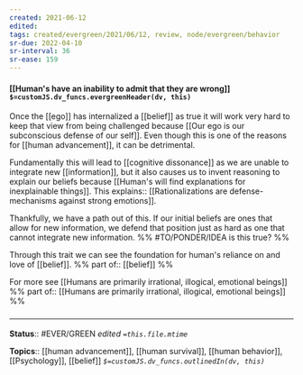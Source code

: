 ```yaml
---
created: 2021-06-12
edited: 
tags: created/evergreen/2021/06/12, review, node/evergreen/behavior
sr-due: 2022-04-10
sr-interval: 36
sr-ease: 159
---
```


#### [[Human's have an inability to admit that they are wrong]] `$=customJS.dv_funcs.evergreenHeader(dv, this)`

Once the [[ego]] has internalized a [[belief]] as true it will work very hard to keep that view from being challenged because [[Our ego is our subconscious defense of our self]]. 
Even though this is one of the reasons for [[human advancement]],
it can be detrimental. 

Fundamentally this will lead to [[cognitive dissonance]] as we are unable to integrate new [[information]], but it also causes us to invent reasoning to explain our beliefs because
[[Human's will find explanations for inexplainable things]].
This
explains:: [[Rationalizations are defense-mechanisms against strong emotions]].

Thankfully, we have a path out of this. If our initial beliefs are ones that allow for new information, we defend that position just as hard as one that cannot integrate new information.
%% #TO/PONDER/IDEA is this true? %%

Through this trait we can see the foundation for human's reliance on and love of [[belief]].
%% part of:: [[belief]] %%

For more see [[Humans are primarily irrational, illogical, emotional beings]]
%% part of:: [[Humans are primarily irrational, illogical, emotional beings]] %%

### <hr class="footnote"/>

**Status**:: #EVER/GREEN 
*edited `=this.file.mtime`*

**Topics**:: [[human advancement]], [[human survival]], [[human behavior]], [[Psychology]], [[belief]]
*`$=customJS.dv_funcs.outlinedIn(dv, this)`*
